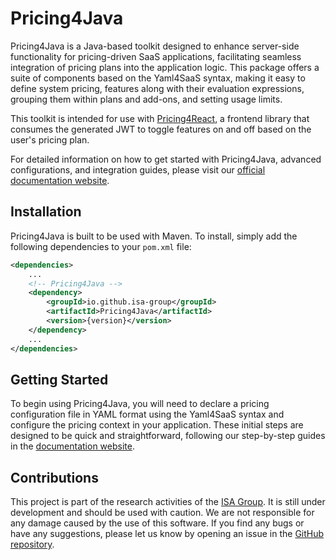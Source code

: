 # Pricing4Java

Pricing4Java is a Java-based toolkit designed to enhance server-side functionality for pricing-driven SaaS applications, facilitating seamless integration of pricing plans into the application logic. This package offers a suite of components based on the Yaml4SaaS syntax, making it easy to define system pricing, features along with their evaluation expressions, grouping them within plans and add-ons, and setting usage limits.

This toolkit is intended for use with [Pricing4React](https://github.com/isa-group/Pricing4React.git), a frontend library that consumes the generated JWT to toggle features on and off based on the user's pricing plan.

For detailed information on how to get started with Pricing4Java, advanced configurations, and integration guides, please visit our [official documentation website](https://pricing4saas-docs.vercel.app).

## Installation

Pricing4Java is built to be used with Maven. To install, simply add the following dependencies to your `pom.xml` file:

```xml
<dependencies>
    ...
    <!-- Pricing4Java -->
    <dependency>
        <groupId>io.github.isa-group</groupId>
        <artifactId>Pricing4Java</artifactId>
        <version>{version}</version>
    </dependency>
    ...
</dependencies>
```

## Getting Started

To begin using Pricing4Java, you will need to declare a pricing configuration file in YAML format using the Yaml4SaaS syntax and configure the pricing context in your application. These initial steps are designed to be quick and straightforward, following our step-by-step guides in the [documentation website](https://pricing4saas-docs.vercel.app).

## Contributions

This project is part of the research activities of the [ISA Group](https://www.isa.us.es/3.0/). It is still under development and should be used with caution. We are not responsible for any damage caused by the use of this software. If you find any bugs or have any suggestions, please let us know by opening an issue in the [GitHub repository](https://github.com/isa-group/Pricing4Java/issues).